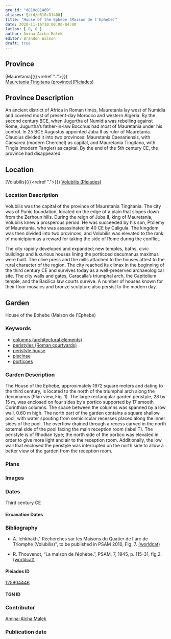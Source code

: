 ```yaml
---
gre_id: "d810c81400"
aliases: [/id/d810c81400]
title: "House of the Ephebe (Maison de l'Ephebe)"
date: 2020-11-16T10:00:00-04:00
latlon: [ 0, 0 ]
author: Amina-Aïcha Malek
editor: Brandon Wilson
draft: true
---
```


## Province

[Mauretania]({{<relref "..">}}) \
[Mauretania Tingitana (province)(Pleiades)](https://pleiades.stoa.org/places/981533)

## Province Description

An ancient district of Africa in Roman times, Mauretania lay west of Numidia and covered most of present-day Morocco and western Algeria. By the second century BCE, when Jugurtha of Numidia was rebelling against Rome, Jugurtha’s father-in-law Bocchus had most of Mauretania under his control. In 25 BCE Augustus appointed Juba II as ruler of Mauretania. Claudius divided it into two provinces: Mauretania Caesariensis, with Caesarea (modern Cherchel) as capital, and Mauretania Tingitana, with Tingis (modern Tangier) as capital. By the end of the 5th century CE, the province had disappeared.

## Location

[Volubilis]({{<relref ".">}})
[Volubilis (Pleiades)](https://pleiades.stoa.org/places/275740)

### Location Description

Volubilis was the capital of the province of Mauretania Tingitania. The city was of Punic foundation, located on the edge of a plain that slopes down from the Zerhoun hills. During the reign of Juba II, king of Mauretania, Volubilis knew a prosperous period. He was succeeded by his son, Ptolemy of Mauretania, who was assassinated in 40 CE by Caligula. The kingdom was then divided into two provinces, and Volubilis was elevated to the rank of municipium as a reward for taking the side of Rome during the conflict.

The city rapidly developed and expanded; new temples, baths, civic buildings and luxurious houses lining the porticoed decumanus maximus were built. The olive press and the mills attached to the houses attest to the rural character of the region. The city reached its climax in the beginning of the third century CE and survives today as a well-preserved archaeological site. The city walls and gates, Caracalla’s triumphal arch, the Capitolium temple, and the Basilica law courts survive. A number of houses known for their floor mosaics and bronze sculpture also persist to the modern day.

<!--## Sublocation-->

<!--### Sublocation Description-->

## Garden

House of the Ephebe (Maison de l'Ephebe)

### Keywords

- [columns (architectural elements)](http://vocab.getty.edu/page/aat/300001571)
- [peristyles (Roman courtyards)](http://vocab.getty.edu/page/aat/300080971)
- [peristyle house](http://vocab.getty.edu/page/aat/300005452)
- [piscinae](http://vocab.getty.edu/page/aat/300375619)
- [porticoes](http://vocab.getty.edu/page/aat/300004145)

### Garden Description

The House of the Ephebe, approximately 1972 square meters and dating to the third century, is located to the north of the triumphal arch along the decumanus (Plan view, Fig. 1). The large rectangular garden peristyle, 28 by 15 m, was enclosed on four sides by a portico supported by 17 smooth Corinthian columns. The space between the columns was spanned by a low wall, 0.60 m high. The north part of the garden contains a square shallow pool, with water spouting from semicircular recesses placed along the inner sides of the pool. The overflow drained through a recess carved in the north external side of the pool facing the main reception room (label T).  The peristyle is of Rhodian type; the north side of the portico was elevated in order to give more light and air to the reception room. Additionally, the low wall that enclosed the peristyle was interrupted on the north side to allow a better view of the garden from the reception room.

### Plans
<!--Plan View Image Missing-->
<!-- {{< figure src="../images/IMAGEMISSING" alt="Plan of the House of the Ephebe" title="Fig. 1: Plan of the House of the Ephebe (Rights Statement)">}} -->

### Images

### Dates

Third century CE

#### Excavation Dates

### Bibliography

* A. Ichkhakh," Recherches sur les Maisons du Quatier de l'arc de Triomphe (Volubilis)", to be published in PSAM 2010, Fig. 7. [(worldcat)](http://www.worldcat.org/oclc/883553652)

* R. Thouvenot, “La maison de l’éphèbe.”, PSAM, 7, 1945, p. 115-31, fig.2. [(worldcat)](http://www.worldcat.org/oclc/765468558)

#### Pleiades ID

[125904446](https://pleiades.stoa.org/places/125904446)

#### TGN ID

### Contributor

[Amina-Aïcha Malek](http://worldcat.org/identities/lccn-n2012075871/)

### Publication date

<!--07 July 2020-->

<!--### Related articles-->

<!-- Links to other related articles. Leave blank for now -->